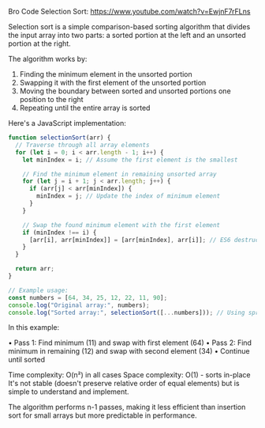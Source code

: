 Bro Code Selection Sort: https://www.youtube.com/watch?v=EwjnF7rFLns

Selection sort is a simple comparison-based sorting algorithm that divides the input array into two parts: a sorted portion at the left and an unsorted portion
at the right.

The algorithm works by:

1. Finding the minimum element in the unsorted portion
2. Swapping it with the first element of the unsorted portion
3. Moving the boundary between sorted and unsorted portions one position to the right
4. Repeating until the entire array is sorted

Here's a JavaScript implementation:

``` javascript
function selectionSort(arr) {
  // Traverse through all array elements
  for (let i = 0; i < arr.length - 1; i++) {
    let minIndex = i; // Assume the first element is the smallest

    // Find the minimum element in remaining unsorted array
    for (let j = i + 1; j < arr.length; j++) {
      if (arr[j] < arr[minIndex]) {
        minIndex = j; // Update the index of minimum element
      }
    }

    // Swap the found minimum element with the first element
    if (minIndex !== i) {
      [arr[i], arr[minIndex]] = [arr[minIndex], arr[i]]; // ES6 destructuring swap
    }
  }

  return arr;
}

// Example usage:
const numbers = [64, 34, 25, 12, 22, 11, 90];
console.log("Original array:", numbers);
console.log("Sorted array:", selectionSort([...numbers])); // Using spread to avoid mutating original
```

In this example:

• Pass 1: Find minimum (11) and swap with first element (64)
• Pass 2: Find minimum in remaining (12) and swap with second element (34)
• Continue until sorted

Time complexity: O(n²) in all cases Space complexity: O(1) - sorts in-place It's not stable (doesn't preserve relative order of equal elements) but is simple
to
understand and implement.

The algorithm performs n-1 passes, making it less efficient than insertion sort for small arrays but more predictable in performance.